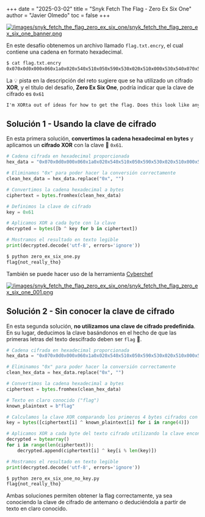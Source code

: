 +++
date = "2025-03-02"
title = "Snyk Fetch The Flag - Zero Ex Six One"
author = "Javier Olmedo"
toc = false
+++

[![/images/snyk_fetch_the_flag_zero_ex_six_one/snyk_fetch_the_flag_zero_ex_six_one_banner.png](/images/snyk_fetch_the_flag_zero_ex_six_one/snyk_fetch_the_flag_zero_ex_six_one_banner.png)](/images/snyk_fetch_the_flag_zero_ex_six_one/snyk_fetch_the_flag_zero_ex_six_one_banner.png)

En este desafío obtenemos un archivo llamado `flag.txt.encry`, el cual contiene una cadena en formato hexadecimal.

```bash
$ cat flag.txt.encry
0x070x0d0x000x060x1a0x020x540x510x050x590x530x020x510x000x530x540x070x520x040x570x550x550x050x510x560x510x530x030x550x500x050x030x050x510x590x540x000x1c
```

La 💡 pista en la descripción del reto sugiere que se ha utilizado un cifrado **XOR**, y el título del desafío, **Zero Ex Six One**, podría indicar que la clave de cifrado es `0x61`

```txt
I'm XORta out of ideas for how to get the flag. Does this look like anything to you?
```

## Solución 1 - Usando la clave de cifrado

En esta primera solución, **convertimos la cadena hexadecimal en bytes** y aplicamos un **cifrado XOR** con la clave 🔑 `0x61`.

```python
# Cadena cifrada en hexadecimal proporcionada
hex_data = "0x070x0d0x000x060x1a0x020x540x510x050x590x530x020x510x000x530x540x070x520x040x570x550x550x050x510x560x510x530x030x550x500x050x030x050x510x590x540x000x1c"

# Eliminamos "0x" para poder hacer la conversión correctamente
clean_hex_data = hex_data.replace("0x", "")

# Convertimos la cadena hexadecimal a bytes
ciphertext = bytes.fromhex(clean_hex_data)

# Definimos la clave de cifrado
key = 0x61

# Aplicamos XOR a cada byte con la clave
decrypted = bytes([b ^ key for b in ciphertext])

# Mostramos el resultado en texto legible
print(decrypted.decode('utf-8', errors='ignore'))
```

```bash
$ python zero_ex_six_one.py 
flag{not_really_tho}
```

También se puede hacer uso de la herramienta [Cyberchef](https://gchq.github.io/CyberChef/)

[![/images/snyk_fetch_the_flag_zero_ex_six_one/snyk_fetch_the_flag_zero_ex_six_one_001.png](/images/snyk_fetch_the_flag_zero_ex_six_one/snyk_fetch_the_flag_zero_ex_six_one_001.png)](/images/snyk_fetch_the_flag_zero_ex_six_one/snyk_fetch_the_flag_zero_ex_six_one_001.png)

## Solución 2 - Sin conocer la clave de cifrado

En esta segunda solución, **no utilizamos una clave de cifrado predefinida**. En su lugar, deducimos la clave basándonos en el hecho de que las primeras letras del texto descifrado deben ser `flag` 🤔.

```python
# Cadena cifrada en hexadecimal proporcionada
hex_data = "0x070x0d0x000x060x1a0x020x540x510x050x590x530x020x510x000x530x540x070x520x040x570x550x550x050x510x560x510x530x030x550x500x050x030x050x510x590x540x000x1c"

# Eliminamos "0x" para poder hacer la conversión correctamente
clean_hex_data = hex_data.replace("0x", "")

# Convertimos la cadena hexadecimal a bytes
ciphertext = bytes.fromhex(clean_hex_data)

# Texto en claro conocido ("flag")
known_plaintext = b"flag"

# Calculamos la clave XOR comparando los primeros 4 bytes cifrados con "flag"
key = bytes([ciphertext[i] ^ known_plaintext[i] for i in range(4)])

# Aplicamos XOR a cada byte del texto cifrado utilizando la clave encontrada
decrypted = bytearray()
for i in range(len(ciphertext)):
    decrypted.append(ciphertext[i] ^ key[i % len(key)])

# Mostramos el resultado en texto legible
print(decrypted.decode('utf-8', errors='ignore'))
```

```bash
$ python zero_ex_six_one_no_key.py 
flag{not_really_tho}
```

Ambas soluciones permiten obtener la flag correctamente, ya sea conociendo la clave de cifrado de antemano o deduciéndola a partir de texto en claro conocido.